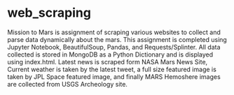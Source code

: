 # web_scraping
Mission to Mars is assignment of scraping various websites to collect and parse data dynamically about the mars. This assignment is completed using Jupyter Notebook, BeautifulSoup, Pandas, and Requests/Splinter. All data collected is stored in MongoDB as a Python Dictionary and is displayed using index.html.
Latest news is scraped form NASA Mars News Site, Current weather is taken by the latest tweet, a full size featured image is taken by JPL Space featured image, and finally MARS Hemoshere images are collected from USGS Archeology site. 
